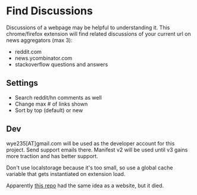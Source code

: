 # Find Discussions

Discussions of a webpage may be helpful to understanding it.
This chrome/firefox extension will find related discussions of your current url on news aggregators (max 3):

* reddit.com
* news.ycombinator.com
* stackoverflow questions and answers

## Settings

* Search reddit/hn comments as well
* Change max # of links shown
* Sort by top (default) or new

## Dev

wye235[АТ]gmail.com will be used as the developer account for this project. Send support emails there.
Manifest v2 will be used until v3 gains more traction and has better support.

Don't use localstorage because it's too small, so use a global cache variable that gets instantiated on extension load.

Apparently [this repo](https://github.com/theoretick/discuss-it) had the same idea as a website, but it died.
